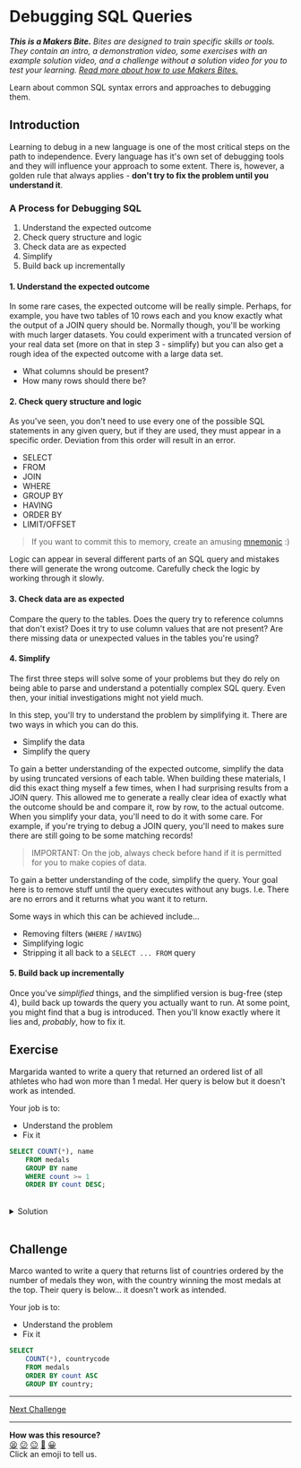 # Debugging SQL Queries

_**This is a Makers Bite.** Bites are designed to train specific skills or
tools. They contain an intro, a demonstration video, some exercises with an
example solution video, and a challenge without a solution video for you to test
your learning. [Read more about how to use Makers
Bites.](https://github.com/makersacademy/course/blob/main/labels/bites.md)_

Learn about common SQL syntax errors and approaches to debugging them.

## Introduction

Learning to debug in a new language is one of the most critical steps on the
path to independence. Every language has it's own set of debugging tools and
they will influence your approach to some extent. There is, however, a golden rule that
always applies - **don't try to fix the problem until you understand it**.

### A Process for Debugging SQL

1. Understand the expected outcome
2. Check query structure and logic
3. Check data are as expected
4. Simplify
5. Build back up incrementally 

#### 1. Understand the expected outcome

In some rare cases, the expected outcome will be really simple. Perhaps, for example, you have two tables of 10 rows each and you know exactly what the output of a JOIN query should be. Normally though, you'll be working with much larger datasets. You could experiment with a truncated version of your real data set (more on that in step 3 - simplify) but you can also get a rough idea of the expected outcome with a large data set.

- What columns should be present?
- How many rows should there be?

#### 2. Check query structure and logic

As you've seen, you don't need to use every one of the possible SQL statements in any given query, but if they are used, they must appear in a specific order. Deviation from this order will result in an error.

- SELECT
- FROM
- JOIN
- WHERE
- GROUP BY
- HAVING
- ORDER BY
- LIMIT/OFFSET

> If you want to commit this to memory, create an amusing [mnemonic](https://en.wikipedia.org/wiki/Mnemonic) :)

Logic can appear in several different parts of an SQL query and mistakes there will generate the wrong outcome. Carefully check the logic by working through it slowly.

#### 3. Check data are as expected

Compare the query to the tables. Does the query try to reference columns that don't exist? Does it try to use column values that are not present? Are there missing data or unexpected values in the tables you're using?

#### 4. Simplify

The first three steps will solve some of your problems but they do rely on being able to parse and understand a potentially complex SQL query. Even then, your initial investigations might not yield much.

In this step, you'll try to understand the problem by simplifying it. There are two ways in which you can do this.

- Simplify the data
- Simplify the query

To gain a better understanding of the expected outcome, simplify the data by using truncated versions of each table. When building these materials, I did this exact thing myself a few times, when I had surprising results from a JOIN query. This allowed me to generate a really clear idea of exactly what the outcome should be and compare it, row by row, to the actual outcome. When you simplify your data, you'll need to do it with some care. For example, if you're trying to debug a JOIN query, you'll need to makes sure there are still going to be some matching records!

> IMPORTANT: On the job, always check before hand if it is permitted for you to make copies of data.

To gain a better understanding of the code, simplify the query. Your goal here is to remove stuff until the query executes without any bugs. I.e. There are no errors and it returns what you want it to return.

Some ways in which this can be achieved include...

- Removing filters (`WHERE` / `HAVING`)
- Simplifying logic
- Stripping it all back to a `SELECT ... FROM` query

#### 5. Build back up incrementally

Once you've _simplified_ things, and the simplified version is bug-free (step 4), build back up towards the query you actually want to run. At some point, you might find that a bug is introduced. Then you'll know exactly where it lies and, _probably_, how to fix it.

## Exercise

Margarida wanted to write a query that returned an ordered list of all athletes who had won more than 1 medal. Her query is below but it doesn't work as intended.

Your job is to:
- Understand the problem
- Fix it

```sql
SELECT COUNT(*), name
    FROM medals
    GROUP BY name
    WHERE count >= 1
    ORDER BY count DESC;
```

<br>
  <details>
    <summary>Solution</summary>
    <p>
      <ul>
        <li>You will initially see <code>(psycopg2.errors.SyntaxError) syntax error at or near "WHERE"</code></li>
        <li>It's not a very helpful error message but if you compare the structure of this query to the structure that was explained earlier you'll see that the <code>WHERE</code> statement is in the wrong place. It should come before the <code>GROUP BY</code></li>
        <li>After fixing the statement order, you will see <code>(psycopg2.errors.UndefinedColumn) column "count" does not exist</code> with reference to the <code>WHERE</code> statement</li>
        <li>You might have tried changing this to <code>COUNT(*)</code> but, if so, you'll have discovered that you can't use aggregate functions in a <code>WHERE</code> statement</li>
        <li>So, your alternative is to remove <code>WHERE</code> and add <code>HAVING</code> (after <code>GROUP BY</code>)</li>
        <li>Then you can use <code>COUNT(*)</code></li>
        <li>Finally, change <code>>= 1</code> to <code>> 1</code> because the aim is to get a list of countrys with <em>more than one</em> medal</li>
      </ul>
    </p>
    <h3>A working query</h3>
    <code>
      SELECT COUNT(*), name<br>
        &nbsp FROM medals<br>
        &nbsp GROUP BY name<br>
        &nbsp HAVING COUNT(*) > 1<br>
        &nbsp ORDER BY count DESC;<br>
    </code>
  </details>
<br>

## Challenge

Marco wanted to write a query that returns list of countries ordered by the number of medals they won, with the country winning the most medals at the top. Their query is below... it doesn't work as intended.

Your job is to:
- Understand the problem
- Fix it

```sql
SELECT
    COUNT(*), countrycode
    FROM medals
    ORDER BY count ASC
    GROUP BY country;
```


___

[Next Challenge](10_sql_joins_bite.md)

<!-- BEGIN GENERATED SECTION DO NOT EDIT -->

---

**How was this resource?**  
[😫](https://airtable.com/shrUJ3t7KLMqVRFKR?prefill_Repository=makersacademy%2Fsql-for-data-processing-and-analysis&prefill_File=sql_bites%2F09_interlude_debugging_sql_bite.md&prefill_Sentiment=😫) [😕](https://airtable.com/shrUJ3t7KLMqVRFKR?prefill_Repository=makersacademy%2Fsql-for-data-processing-and-analysis&prefill_File=sql_bites%2F09_interlude_debugging_sql_bite.md&prefill_Sentiment=😕) [😐](https://airtable.com/shrUJ3t7KLMqVRFKR?prefill_Repository=makersacademy%2Fsql-for-data-processing-and-analysis&prefill_File=sql_bites%2F09_interlude_debugging_sql_bite.md&prefill_Sentiment=😐) [🙂](https://airtable.com/shrUJ3t7KLMqVRFKR?prefill_Repository=makersacademy%2Fsql-for-data-processing-and-analysis&prefill_File=sql_bites%2F09_interlude_debugging_sql_bite.md&prefill_Sentiment=🙂) [😀](https://airtable.com/shrUJ3t7KLMqVRFKR?prefill_Repository=makersacademy%2Fsql-for-data-processing-and-analysis&prefill_File=sql_bites%2F09_interlude_debugging_sql_bite.md&prefill_Sentiment=😀)  
Click an emoji to tell us.

<!-- END GENERATED SECTION DO NOT EDIT -->
